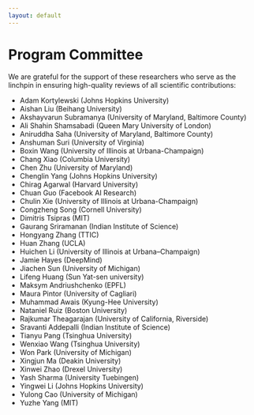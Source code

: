 ```yaml
---
layout: default
---
```


# Program Committee

We are grateful for the support of these researchers who serve as the linchpin in ensuring high-quality reviews of all scientific contributions:

- Adam Kortylewski (Johns Hopkins University)
- Aishan Liu (Beihang University)
- Akshayvarun Subramanya (University of Maryland, Baltimore County)
- Ali Shahin Shamsabadi	(Queen Mary University of London)
- Aniruddha Saha (University of Maryland, Baltimore County)
- Anshuman Suri (University of Virginia)
- Boxin Wang (University of Illinois at Urbana-Champaign)
- Chang Xiao (Columbia University)
- Chen Zhu (University of Maryland)
- Chenglin Yang	(Johns Hopkins University)
- Chirag Agarwal (Harvard University)
- Chuan	Guo (Facebook AI Research)
- Chulin Xie (University of Illinois at Urbana-Champaign)
- Congzheng	Song (Cornell University) 
- Dimitris Tsipras (MIT)
- Gaurang Sriramanan (Indian Institute of Science)
- Hongyang Zhang (TTIC)
- Huan Zhang (UCLA)
- Huichen Li (University of Illinois at Urbana–Champaign)
- Jamie Hayes (DeepMind)
- Jiachen Sun (University of Michigan)
- Lifeng Huang (Sun Yat-sen university)
- Maksym Andriushchenko	(EPFL)
- Maura Pintor (University of Cagliari)
- Muhammad Awais (Kyung-Hee University)
- Nataniel Ruiz (Boston University)
- Rajkumar Theagarajan (University of California, Riverside)
- Sravanti Addepalli (Indian Institute of Science)
- Tianyu Pang (Tsinghua University)
- Wenxiao Wang (Tsinghua University)
- Won Park (University of Michigan)
- Xingjun Ma (Deakin University)
- Xinwei Zhao (Drexel University)
- Yash Sharma (University Tuebingen)
- Yingwei Li (Johns Hopkins University)
- Yulong Cao (University of Michigan)
- Yuzhe	Yang (MIT)